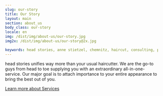```yaml
---
slug: our-story
title: Our Story
layout: main
section: about_us
body_class: our-story
locale: en
img: /dist/img/about-us/our-story.jpg
img2x: /dist/img/about-us/our-story@2x.jpg

keywords: head stories, anne stietzel, chemnitz, haircut, consulting, premium, our story
---
```

head stories unifies way more than your usual haircutter. We are the go-to guys from head to toe supplying you with an extraordinary all-in-one-service. Our major goal is to attach importance to your entire appearance to bring the best out of you.

<a class="more-block" href="/en/services.html">Learn more about Services</a>
